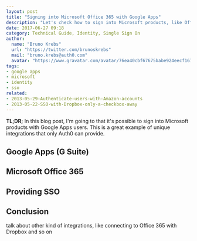 ```yaml
---
layout: post
title: "Signing into Microsoft Office 365 with Google Apps"
description: "Let's check how to sign into Microsoft products, like Office 365, with Google Apps users."
date: 2017-06-27 09:18
category: Technical Guide, Identity, Single Sign On
author:
  name: "Bruno Krebs"
  url: "https://twitter.com/brunoskrebs"
  mail: "bruno.krebs@auth0.com"
  avatar: "https://www.gravatar.com/avatar/76ea40cbf67675babe924eecf167b9b8?s=60"
tags:
- google apps
- microsoft
- identity
- sso
related:
- 2013-05-29-Authenticate-users-with-Amazon-accounts
- 2013-05-22-SSO-with-Dropbox-only-a-checkbox-away
---
```


**TL;DR;** In this blog post, I'm going to that it's possible to sign into Microsoft products with Google Apps users. This is a great example of unique integrations that only Auth0 can provide.

## Google Apps (G Suite)

## Microsoft Office 365

## Providing SSO

## Conclusion

talk about other kind of integrations, like connecting to Office 365 with Dropbox and so on
